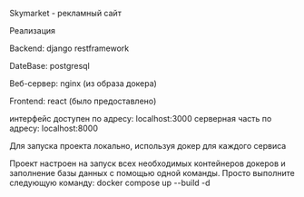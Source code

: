 Skymarket - рекламный сайт

Реализация

Backend: django restframework

DateBase: postgresql

Веб-сервер: nginx (из образа докера)

Frontend: react (было предоставлено)

интерфейс доступен по адресу: localhost:3000 серверная часть по адресу: localhost:8000

Для запуска проекта локально, используя докер для каждого сервиса

Проект настроен на запуск всех необходимых контейнеров докеров и заполнение базы данных с помощью одной команды. Просто выполните следующую команду: docker compose up --build -d

